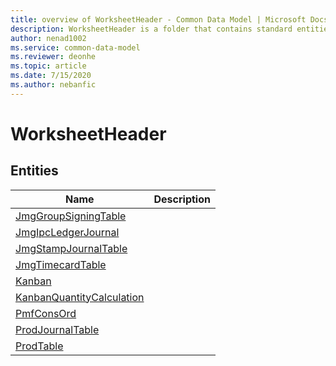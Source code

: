 ```yaml
---
title: overview of WorksheetHeader - Common Data Model | Microsoft Docs
description: WorksheetHeader is a folder that contains standard entities related to the Common Data Model.
author: nenad1002
ms.service: common-data-model
ms.reviewer: deonhe
ms.topic: article
ms.date: 7/15/2020
ms.author: nebanfic
---
```


# WorksheetHeader


## Entities

|Name|Description|
|---|---|
|[JmgGroupSigningTable](JmgGroupSigningTable.md)||
|[JmgIpcLedgerJournal](JmgIpcLedgerJournal.md)||
|[JmgStampJournalTable](JmgStampJournalTable.md)||
|[JmgTimecardTable](JmgTimecardTable.md)||
|[Kanban](Kanban.md)||
|[KanbanQuantityCalculation](KanbanQuantityCalculation.md)||
|[PmfConsOrd](PmfConsOrd.md)||
|[ProdJournalTable](ProdJournalTable.md)||
|[ProdTable](ProdTable.md)||
